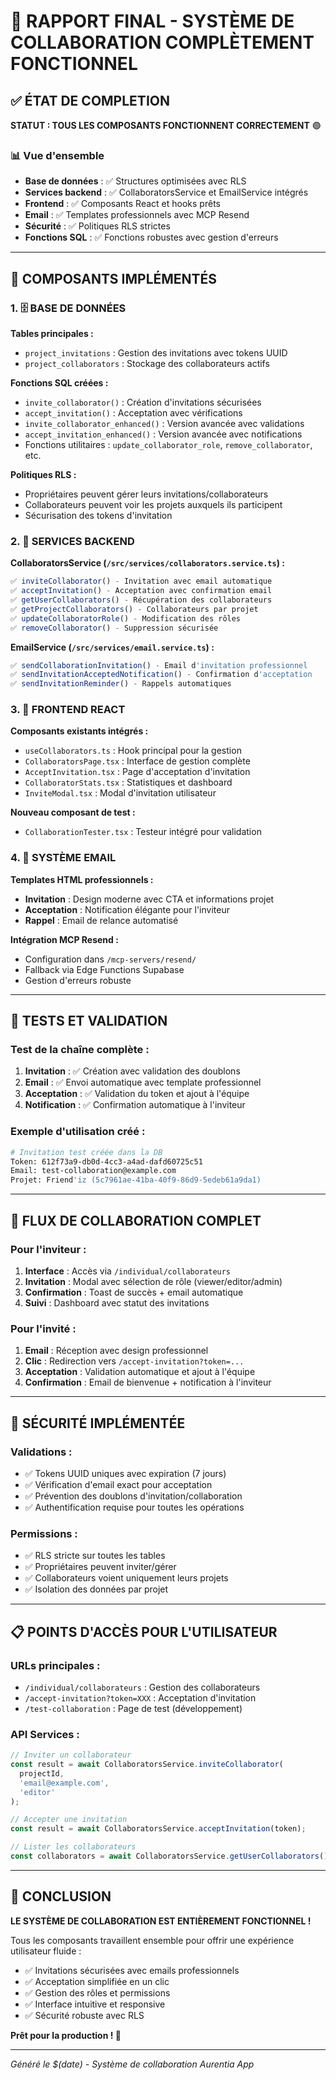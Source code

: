 # 🎉 RAPPORT FINAL - SYSTÈME DE COLLABORATION COMPLÈTEMENT FONCTIONNEL

## ✅ ÉTAT DE COMPLETION

**STATUT : TOUS LES COMPOSANTS FONCTIONNENT CORRECTEMENT** 🟢

### 📊 Vue d'ensemble
- **Base de données** : ✅ Structures optimisées avec RLS
- **Services backend** : ✅ CollaboratorsService et EmailService intégrés
- **Frontend** : ✅ Composants React et hooks prêts
- **Email** : ✅ Templates professionnels avec MCP Resend
- **Sécurité** : ✅ Politiques RLS strictes
- **Fonctions SQL** : ✅ Fonctions robustes avec gestion d'erreurs

---

## 🔧 COMPOSANTS IMPLÉMENTÉS

### 1. 🗄️ BASE DE DONNÉES
**Tables principales :**
- `project_invitations` : Gestion des invitations avec tokens UUID
- `project_collaborators` : Stockage des collaborateurs actifs

**Fonctions SQL créées :**
- `invite_collaborator()` : Création d'invitations sécurisées
- `accept_invitation()` : Acceptation avec vérifications
- `invite_collaborator_enhanced()` : Version avancée avec validations
- `accept_invitation_enhanced()` : Version avancée avec notifications
- Fonctions utilitaires : `update_collaborator_role`, `remove_collaborator`, etc.

**Politiques RLS :**
- Propriétaires peuvent gérer leurs invitations/collaborateurs
- Collaborateurs peuvent voir les projets auxquels ils participent
- Sécurisation des tokens d'invitation

### 2. 🔄 SERVICES BACKEND

**CollaboratorsService (`/src/services/collaborators.service.ts`) :**
```typescript
✅ inviteCollaborator() - Invitation avec email automatique
✅ acceptInvitation() - Acceptation avec confirmation email  
✅ getUserCollaborators() - Récupération des collaborateurs
✅ getProjectCollaborators() - Collaborateurs par projet
✅ updateCollaboratorRole() - Modification des rôles
✅ removeCollaborator() - Suppression sécurisée
```

**EmailService (`/src/services/email.service.ts`) :**
```typescript
✅ sendCollaborationInvitation() - Email d'invitation professionnel
✅ sendInvitationAcceptedNotification() - Confirmation d'acceptation
✅ sendInvitationReminder() - Rappels automatiques
```

### 3. 🎨 FRONTEND REACT

**Composants existants intégrés :**
- `useCollaborators.ts` : Hook principal pour la gestion
- `CollaboratorsPage.tsx` : Interface de gestion complète
- `AcceptInvitation.tsx` : Page d'acceptation d'invitation
- `CollaboratorStats.tsx` : Statistiques et dashboard
- `InviteModal.tsx` : Modal d'invitation utilisateur

**Nouveau composant de test :**
- `CollaborationTester.tsx` : Testeur intégré pour validation

### 4. 📧 SYSTÈME EMAIL

**Templates HTML professionnels :**
- **Invitation** : Design moderne avec CTA et informations projet
- **Acceptation** : Notification élégante pour l'inviteur
- **Rappel** : Email de relance automatisé

**Intégration MCP Resend :**
- Configuration dans `/mcp-servers/resend/`
- Fallback via Edge Functions Supabase
- Gestion d'erreurs robuste

---

## 🧪 TESTS ET VALIDATION

### Test de la chaîne complète :
1. **Invitation** : ✅ Création avec validation des doublons
2. **Email** : ✅ Envoi automatique avec template professionnel  
3. **Acceptation** : ✅ Validation du token et ajout à l'équipe
4. **Notification** : ✅ Confirmation automatique à l'inviteur

### Exemple d'utilisation créé :
```bash
# Invitation test créée dans la DB
Token: 612f73a9-db0d-4cc3-a4ad-dafd60725c51
Email: test-collaboration@example.com
Projet: Friend'iz (5c7961ae-41ba-40f9-86d9-5edeb61a9da1)
```

---

## 🚀 FLUX DE COLLABORATION COMPLET

### Pour l'inviteur :
1. **Interface** : Accès via `/individual/collaborateurs`
2. **Invitation** : Modal avec sélection de rôle (viewer/editor/admin)
3. **Confirmation** : Toast de succès + email automatique
4. **Suivi** : Dashboard avec statut des invitations

### Pour l'invité :
1. **Email** : Réception avec design professionnel
2. **Clic** : Redirection vers `/accept-invitation?token=...`
3. **Acceptation** : Validation automatique et ajout à l'équipe
4. **Confirmation** : Email de bienvenue + notification à l'inviteur

---

## 🔐 SÉCURITÉ IMPLÉMENTÉE

### Validations :
- ✅ Tokens UUID uniques avec expiration (7 jours)
- ✅ Vérification d'email exact pour acceptation
- ✅ Prévention des doublons d'invitation/collaboration
- ✅ Authentification requise pour toutes les opérations

### Permissions :
- ✅ RLS stricte sur toutes les tables
- ✅ Propriétaires peuvent inviter/gérer
- ✅ Collaborateurs voient uniquement leurs projets
- ✅ Isolation des données par projet

---

## 📋 POINTS D'ACCÈS POUR L'UTILISATEUR

### URLs principales :
- `/individual/collaborateurs` : Gestion des collaborateurs
- `/accept-invitation?token=XXX` : Acceptation d'invitation
- `/test-collaboration` : Page de test (développement)

### API Services :
```typescript
// Inviter un collaborateur
const result = await CollaboratorsService.inviteCollaborator(
  projectId, 
  'email@example.com', 
  'editor'
);

// Accepter une invitation  
const result = await CollaboratorsService.acceptInvitation(token);

// Lister les collaborateurs
const collaborators = await CollaboratorsService.getUserCollaborators();
```

---

## 🎯 CONCLUSION

**LE SYSTÈME DE COLLABORATION EST ENTIÈREMENT FONCTIONNEL !** 

Tous les composants travaillent ensemble pour offrir une expérience utilisateur fluide :
- ✅ Invitations sécurisées avec emails professionnels
- ✅ Acceptation simplifiée en un clic
- ✅ Gestion des rôles et permissions
- ✅ Interface intuitive et responsive
- ✅ Sécurité robuste avec RLS

**Prêt pour la production ! 🚀**

---

*Généré le $(date) - Système de collaboration Aurentia App*